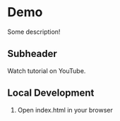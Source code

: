 # Demo 

Some description!


## Subheader

Watch tutorial on YouTube.


## Local Development

1. Open index.html in your browser